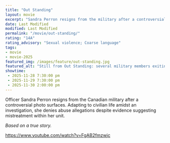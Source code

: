 ```yaml
---
title: "Out Standing"
layout: movie
excerpt: "Sandra Perron resigns from the military after a controversial photo surfaces."
date: Last Modified
modified: Last Modified
permalink: "/movie/out-standing/"
rating: "14A"
rating_advisory: "Sexual violence; Coarse language"
tags: 
- movie
- movie-2025
featured_img: /images/feature/out-standing.jpg
featured_alt: "Still from Out Standing: several military members exiting a military aircraft"
showtime: 
 - 2025-11-28 7:30:00 pm
 - 2025-11-29 7:30:00 pm
 - 2025-11-30 2:00:00 pm
---
```


Officer Sandra Perron resigns from the Canadian military after a controversial photo surfaces. Adapting to civilian life amidst an investigation, she denies abuse allegations despite evidence suggesting mistreatment within her unit.

*Based on a true story.*

https://www.youtube.com/watch?v=FgAB2fmzwjc

